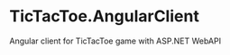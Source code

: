 TicTacToe.AngularClient
=======================

Angular client for TicTacToe game with ASP.NET WebAPI
